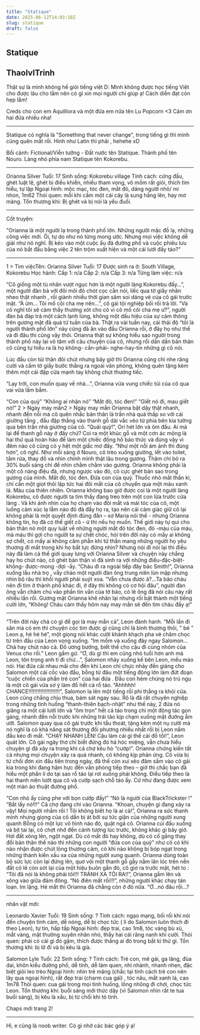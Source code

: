 ```yaml
---
title: "Statique"
date: 2025-06-12T14:03:18Z
slug: statique
draft: false
---
```


## Statique

## ThaoIvITrinh

Thật sự là mình không hề giỏi tiếng việt D: Mình không được học tiếng Việt cho được lâu cho lắm nên có gì xin mọi người chỉ giúp ạ! Cách diễn đạt còn hẹp lắm!
 
Creds cho con em Aquilliora và một đứa em nữa tên Lu Popcorn  <3 Cảm ơn hai đứa nhiều nha!
______
 
Statique có nghĩa là "Something that never change", trong tiếng gì thì mình cũng quên mất rồi. Hình như Latin thì phải , hehehe xD
 
Bối cảnh: Fictional/Viễn tưởng - Đất nước tên Statique. Thành phố tên Nouro. Làng nhỏ phía nam Statique tên Kokorebu.
 
______
 
Orianna Silver
Tuổi: 17
Sinh sống: Kokorebu village
Tính cách: cứng đầu, ghét luật lệ, ghét bị điều khiển, nhiều tham vọng, võ mồm rất giỏi, thích tìm hiểu, tự lập
Ngoại hình: mộc mạc, tóc đen, mắt đỏ, dáng người nhỏ/ mi nhon, 1m62
Thói quen: mỗi khi cầm một cái cây là sung hẳng lên, hay mơ màng.
Tổn thương khi: Bị ghét và bị nói là yếu đuối.
 

 
________
 
Cốt truyện:
 
"Orianna là một người lạ trong thành phố lớn. Những người mặc đồ lạ, những công việc mới. Ôi, tự do như nó từng mong ước. Nhưng mọi việc không dễ giải như nó nghĩ. Bị kéo vào một cuộc ẩu đả đường phố và cuộc phiêu lưu của nó bắt đầu bằng việc 2 tên trộm xuất hiện và một cái lưới đầy táo?"
 
______
 1 > Tìm việcTên: Orianna Silver
Tuổi: 17
Được sinh ra ở: South Village, Kokorebu
Học hành:
Cấp 1: n/a
Cấp 2: n/a
Cấp 3: n/a
Từng làm việc:
n/a
 
 
“Cô giống một tù nhân vượt ngục hơn là một người làng Kokorebu đấy…”, một người đàn bà với đôi môi đỏ chót cọc cằn nói, liếc qua tờ giấy nhăn nheo thật nhanh , rồi giành nhiều thời gian săm soi dáng vẻ của cô gái trước mặt.
“À ừm… Tôi mồ côi cha mẹ nên…”, cô gái tội nghiệp bối rối trả lời.
“Và cô nghĩ tôi sẽ cảm thấy thương xót cho cô vì cô mồ côi cha mẹ ư?”, người đàn bà đáp trả một cách lạnh lùng, không một dấu hiệu của sự cảm thông trên gương mặt đã quá tứ tuần của bà.
Thật ra vài tuần nay, cái thái độ “tôi là người thành phố lớn” này cũng đã ăn vào đầu Orianna rồi, ở đây họ như thế và đi đâu thì cũng vậy thôi. Orianna thật sự không hiểu sao người trong thành phố này lại vô tâm với câu chuyện của cô, nhưng rồi dần dần bản thân cô cũng tự hiểu ra là họ không- cần-phải- nghe-hay-tin những gì cô nói.
 
Lúc đầu còn tủi thân đôi chút nhưng bây giờ thì Orianna cũng chỉ nhe răng cười và cầm tờ giấy bước thẳng ra ngoài văn phòng, không quên tặng kèm thêm một cái đập cửa mạnh tay không chút thương tiếc.
 
“Lạy trời, con muốn quay về nhà…”, Orianna vừa vung chiếc túi của cô qua vai vừa lầm bầm.
 
 
 
 
“Con của quỷ”
“Không ai nhận nó”
“Mắt đỏ, tóc đen!”
“Giết nó đi, mau giết nó!”
 2 > Ngày may mắn2 > Ngày may mắn
Orianna bật dậy thật nhanh, nhanh đến nỗi mà cô quên nhắc bản thân là trần nhà quá thấp so với cái giường tầng , đầu đập thẳng vào thanh gỗ dài vắc vẻo từ phía bên kia tường qua bên trần nhà giường của cô.
“Quái quỷ!”, Ori hét lớn và ôm đầu. Ai mà lại để thanh gỗ này ở đây chứ?
Coi ra một khúc gỗ và một cơn ác mộng là hai thứ quá hoàn hảo để làm một chiếc đồng hồ báo thức và đúng vậy vì đêm nào cô cũng có y hệt một giấc mơ đấy.
“Như một nỗi ám ảnh thì đúng hơn”, cô nghĩ.
Như mỗi sáng ở Nouro, cô trèo xuống giường, lết vào toilet, tắm rửa, thay đồ và nhìn chính mình thật lâu trong gương. Thâm chí bỏ ra 30% buổi sáng chỉ để nhìn chằm chằm vào gương.
Orianna không phải là một cô nàng điệu đà, nhưng ngược vào đó, cô cực ghét bản sao trong gương của mình. Mắt đỏ, tóc đen. Đứa con của quỷ. Thuốc nhỏ mắt thần kì, chỉ cần một giọt thôi lập tức hai đôi mắt của cô chuyển qua một màu xanh lá. Màu của thiên nhiên.
Orianna không bao giờ được coi là một người làng Kokorebu, cô được người ta tìm thấy đang treo trên một con lừa trước cửa làng . Và khi ánh nhìn của họ chạm vào đôi mắt và mái tóc của cô, một luồng cảm xúc lạ lẫm nào đó đã đẩy họ ra, tạo nên cái cảm giác giữ cô lại không phải là một quyết định đúng đắn – xơ Maria nói thế - nhưng Orianna không tin, họ đã có thể giết cô - ừ thì nếu họ muốn. Thế giới này tự qui cho bản thân nó một quy luật về những người mắt đỏ tóc đen, đỏ -màu của máu, mà máu thì gợi cho người ta sự chết chóc, hỏi trên đời này có mấy ai không sợ chết, có mấy ai không căm phẫn khi tử thần mang những người họ yêu thương đi mất trong khi họ bất lực đứng nhìn? Nhưng nói đi nói lại thì điều này đã làm cả thế giới quay lưng với Orianna Silver và chuyện này chẳng hay ho chút nào, cô ghét bản thân vì đã sinh ra với những điều-đặc-biệt-không- được-mong -đợi -ấy.
“Cháu đi ra ngoài tiếp đây bác Smith!”, Orianna xuống lầu nhà trọ , vẫy chào một người đàn ông trung niên lùn mập nhưng nhìn bộ râu thì khối người phải suýt xoa.
“Vẫn chưa được à?...Ta bảo cháu nên đi tìm ở thành phố khác đi, ở đây thì không có cơ hội đâu”, người đàn ông vẫn chăm chú vào phần tin vắn của tờ báo, có lẽ ông đã nói câu này rất nhiều lần rồi.
Gương mặt Orianna khẽ nhăn lại nhưng rồi bật thành một tiếng cười lớn, “Không! Cháu cảm thấy hôm nay may mắn sẽ đến tìm cháu đấy ạ!”
 
*******************************************
“Trên đời này chả có gì để gọi là may mắn cả”, Leon đành hanh.
“Mỗi lần đi săn mà có em thì chuyện cóc tìm được gì cũng chỉ là bình thương thôi, " bé " Leon ạ, hé hé hé”, một giọng nói khác cười khành khạch pha vẻ châm chọc từ trên đầu của Leon vọng xuống.
“Im mồm và xuống đây ngay Salomon…Chả hay chút nào cả. Đồ ương bướng, biết thế cho cậu đi cùng nhóm của Venus cho rồi.” Leon gầm gừ.
“Ơ, dù gì thì em cũng nhỏ tuổi hơn anh mà Leon, tôn trọng anh tí đi chứ…”, Salomon nhảy xuống kế bên Leon, mếu máo nói.
Hai đứa cãi nhau mãi cho đến khi Leon chỉ chực nhảy đến giáng cho Salomon một cái cốc vào đầu, bỗng từ đâu một tiếng động lớn làm đứt đoạn “cuộc chiến của phần trẻ con” của hai đứa . Đầu con hẻm chúng nó trú ngụ là một cô gái vừa sơ ý làm đổ hết cả rổ táo.
“Ahhhhh! CHANCE!!!!!!!!!!!!!!!!!!!!!”, Salomon la lên một tiếng rồi phi thẳng ra khỏi cửa. Leon cũng chẳng chịu thua, bám sát ngay sau.
Rõ là đã rất chuyên nghiệp trong những tình huống “thanh-thiên bạch-nhật” như thế này, 2 đứa nó giăng ra một cái lưới lớn và “ôm trọn” hết cả táo trong chỉ một động tác gọn gàng, nhanh đến nỗi trước khi những trái táo kịp chạm xuống mặt đường ẩm ướt. Salomon quay qua cô gái trước khi tẩu thoát, tặng kèm một nụ cười mà nó nghĩ là có khả năng sát thương đối phương nhiều nhất rồi bị Leon nắm đầu kéo đi mất.
“CHẠY NHANH LÊN! Cậu làm cái gì thế cái đồ tồi!”, Leon quát lớn.
Cô gái ngây thơ chỉ biết đứng đó hả hóc miệng, vẫn chưa hiểu chuyện gì đã xảy ra trong khi cả chợ kêu hò “cướp!”.
Orianna chứng kiến tất cả nhưng mọi chuyện xảy ra quá nhanh, cô không kịp phản ứng. Cô vừa bị từ chối đơn xin đầu tiên trong ngày, đã thế còn xui xẻo đâm sầm vào cô gái kia trong khi đang hậm hực đến văn phòng tiếp theo – giờ thì chắc bạn đã hiểu một phần lí do tại sao rổ táo lại rơi xuống phải không. Điều tiếp theo là hai thanh niên lướt qua cô và cướp sạch chỗ táo ấy. Cứ như đang được xem một màn ảo thuật đường phố.
 
“Con nhỏ ấy cùng phe với bọn cướp đấy!”
“Nó là người của BlackTrickster !”
“Bắt lấy nó!!!”
Cả chợ đang chỉ vào Orianna.
“Khoan, chuyện gì đang xảy ra vậy! Mọi người nhầm rồi ! Tôi không biết họ là ai cả!”, Orianna ra sức thanh minh nhưng giọng của cô dần bị át bởi sự tức giận của những người xung quanh
Bỗng có một lực vô hình nào đó, quật ngã cô. Orianna cúi đầu xuống và bịt tai lại, cô chợt nhớ đến cảnh tượng lúc trước, không khác gì bây giờ. Hơi đất xông lên, ngột ngạt. Dù có mắt đỏ hay không, dù có cố gắng thay đổi bản thân thế nào thì những con người “đứa con của quỷ” như cô có khi nào nhận được chút lòng thương cảm, có khi nào không bị bóp ngạt trong những thành kiến xấu xa của những người xung quanh. Orianna dùng toàn bộ sức lực còn lại đứng lên, quơ vội một thanh gỗ gẫy nằm lăn lóc trên nền đất có lẽ còn sót lại của một hiệu buôn gần đó, cô giơ ra trước mặt, hét to :
“Tôi đã nói là không phải tôi!!! TRÁNH XA TÔI RA!!”, Orianna gầm lên và xông vào giữa đám đông.
“Nó điên mất rồi!!!”, những người khác chạy tán loạn.
Im lặng.
Hé mắt thì Orianna đã chẳng còn ở đó nữa.
“Ơ…nó đâu rồi…?
__________________
 
nhân vật mới:
 
Leonardo Xavier
Tuổi: 19
Sinh sống: ?
Tính cách: ngạo mạng, bối rối khi nói đến chuyện tình cảm, dễ nóng, dễ bị chọc tức ( lí do Salomon luôn thích đi theo Leon), tự tin, hấp tấp
Ngoại hình: đẹp trai, cao 1m8, tóc vàng bù xù, mắt vàng, mặt thường xuyên nhăn nhó, thấy hai cái răng nanh khi cười.
Thói quen: phải có cái gì đó gặm, thích được thắng ai đó trong bất kì thứ gì.
Tổn thương khi: bị lờ đi và bị kêu là già.
 

 
Salomon Lyle
Tuổi: 22
Sinh sống: ?
Tính cách: Trẻ con, mê gái, ga lăng, đùa dai, khôn kiểu đường phố, dễ tính, dễ làm quen, nhí nhảnh, nhanh nhẹn, đặc biệt giỏi leo trèo
Ngoại hình: nhìn trẻ măng (chắc tại tính cách trẻ con nên lây qua ngoại hình), rất đẹp trai (charm cua gái) , tóc nâu, mắt xanh lá, cao 1m78
Thói quen: cua gái trong mọi tình huống, lông nhông đi chơi, chọc tức Leon.
Tổn thương khi: buổi sáng mới thức dậy (vì Salomon nhìn rất te tua buổi sáng), bị kêu là xấu, bị từ chối khi tỏ tình.

 
 
Chaps mới trang 2!
________________________________________
 
Hì, e cũng là noob writer. Có gì nhờ các bác góp ý ạ!